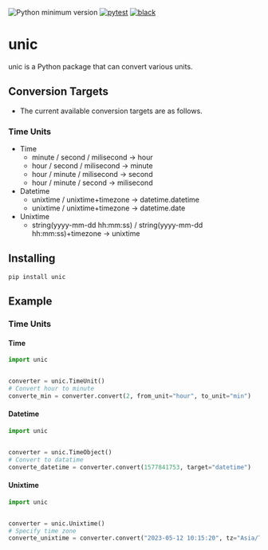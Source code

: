 ![Python minimum version](https://img.shields.io/badge/Python-3.8%2B-brightgreen)
[![pytest](https://github.com/subretu/unic/actions/workflows/pytest.yml/badge.svg)](https://github.com/subretu/unic/actions/workflows/pytest.yml)
[![black](https://github.com/subretu/unic/actions/workflows/format.yml/badge.svg)](https://github.com/subretu/unic/actions/workflows/format.yml)

# unic
unic is a Python package that can convert various units.

## Conversion Targets
- The current available conversion targets are as follows.
### Time Units
  - Time
    - minute / second / milisecond → hour
    - hour / second / milisecond → minute
    - hour / minute / milisecond → second
    - hour / minute / second → milisecond
  - Datetime
    - unixtime / unixtime+timezone → datetime.datetime
    - unixtime / unixtime+timezone → datetime.date
  - Unixtime
    - string(yyyy-mm-dd hh:mm:ss) / string(yyyy-mm-dd hh:mm:ss)+timezone → unixtime

## Installing

  ```
  pip install unic
  ```



## Example
### Time Units
#### Time

```python
import unic


converter = unic.TimeUnit()
# Convert hour to minute
converte_min = converter.convert(2, from_unit="hour", to_unit="min")
```

#### Datetime

```python
import unic


converter = unic.TimeObject()
# Convert to datatime
converte_datetime = converter.convert(1577841753, target="datetime")
```

#### Unixtime

```python
import unic


converter = unic.Unixtime()
# Specify time zone
converte_unixtime = converter.convert("2023-05-12 10:15:20", tz="Asia/Tokyo")
```
